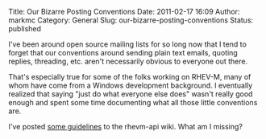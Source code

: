 Title: Our Bizarre Posting Conventions
Date: 2011-02-17 16:09
Author: markmc
Category: General
Slug: our-bizarre-posting-conventions
Status: published

I've been around open source mailing lists for so long now that I tend
to forget that our conventions around sending plain text emails, quoting
replies, threading, etc. aren't necessarily obvious to everyone out
there.

That's especially true for some of the folks working on RHEV-M, many of
whom have come from a Windows development background. I eventually
realized that saying "just do what everyone else does" wasn't really
good enough and spent some time documenting what all those little
conventions are.

I've posted [some
guidelines](https://fedorahosted.org/rhevm-api/wiki/Email_Guidelines) to
the rhevm-api wiki. What am I missing?
